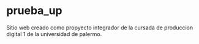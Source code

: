 # prueba_up
Sitio web creado como propyecto integrador de la cursada de produccion digital 1 de la universidad de palermo.
